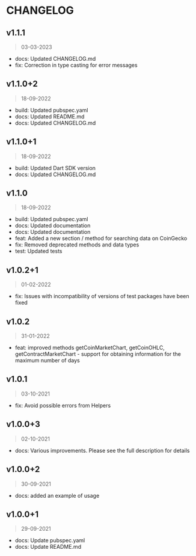 # CHANGELOG 

## v1.1.1
> 03-03-2023

* docs:  Updated CHANGELOG.md
* fix:  Correction in type casting for error messages

## v1.1.0+2
> 18-09-2022

* build:  Updated pubspec.yaml
* docs:  Updated README.md
* docs:  Updated CHANGELOG.md

## v1.1.0+1
> 18-09-2022

* build:  Updated Dart SDK version
* docs:  Updated CHANGELOG.md

## v1.1.0
> 18-09-2022

* build:  Updated pubspec.yaml
* docs:  Updated documentation
* docs:  Updated documentation
* feat:  Added a new section &#x2F; method for searching data on CoinGecko
* fix:  Removed deprecated methods and data types
* test:  Updated tests

## v1.0.2+1
> 01-02-2022

* fix:  Issues with incompatibility of versions of test packages have been fixed

## v1.0.2
> 31-01-2022

* feat:  improved methods getCoinMarketChart, getCoinOHLC, getContractMarketChart - support for obtaining information for the maximum number of days

## v1.0.1
> 03-10-2021

* fix:  Avoid possible errors from Helpers

## v1.0.0+3
> 02-10-2021

* docs:  Various improvements. Please see the full description for details

## v1.0.0+2
> 30-09-2021

* docs:  added an example of usage

## v1.0.0+1
> 29-09-2021

* docs:  Update pubspec.yaml
* docs:  Update README.md

